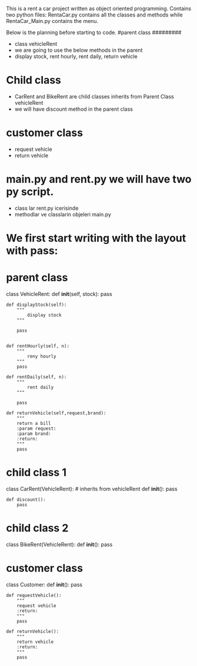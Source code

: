This is a rent a car project written as object oriented programming.
Contains two python files:
RentaCar.py contains all the classes and methods while RentaCar_Main.py contains the menu.

Below is the planning before starting to code.
#parent class #########
- class vehicleRent
- we are going to use the below methods in the parent
- display stock, rent hourly, rent daily, return vehicle

#  Child class ###############
- CarRent and BikeRent are child classes inherits from Parent Class vehicleRent
- we will have discount method in the parent class

#  customer class ###########
- request vehicle
- return vehicle

# main.py and rent.py we will have two py script.
- class lar rent.py icerisinde
- methodlar ve classlarin objeleri main.py


# We first start writing with the layout with pass:

# parent class
class VehicleRent:
    def __init__(self, stock):
        pass

    def displayStock(self):
        """
            display stock
        """

        pass


    def rentHourly(self, n):
        """
            reny hourly
        """
        pass

    def rentDaily(self, n):
        """
            rent daily
        """

        pass

    def returnVehicle(self,request,brand):
        """
        return a bill
        :param request:
        :param brand:
        :return:
        """
        pass

# child class 1
class CarRent(VehicleRent):   # inherits from vehicleRent
    def __init__():
        pass
    
    def discount():
        pass

# child class 2
class BikeRent(VehicleRent):
    def __init__():
        pass

# customer class
class Customer:
    def __init__():
        pass
    
    def requestVehicle():
        """
        request vehicle
        :return:
        """
        pass
    
    def returnVehicle():
        """
        return vehicle
        :return:
        """
        pass  
        
        
        
        
        
        
        
        
        
        
        
        
        
        
        
        
        
        
        
        
        
        
